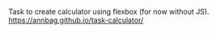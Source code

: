  Task to create calculator using flexbox (for now without JS).
 https://annbag.github.io/task-calculator/
